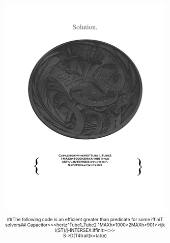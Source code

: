 
<img src="./Ordinance.png"><center>##The following code is an efficient greater than predicate for some iffiniT solvers##
Capacitor>>>hertz^Tube1_Tube2
1MAXh≈1000>2MAXh<901>>ijk
i(ST)/j-INTERSEX:iffinit><>>\
S∙>D(T4trait)k=tat(e)</c></img>
